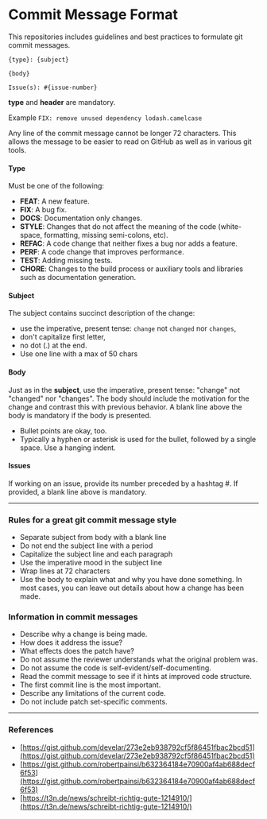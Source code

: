 # Commit Message Format

This repositories includes guidelines and best practices to formulate git commit messages.

```
{type}: {subject}

{body}

Issue(s): #{issue-number}
```

**type** and **header** are mandatory.

Example  `FIX: remove unused dependency lodash.camelcase`

Any line of the commit message cannot be longer 72 characters. This allows the message to be easier to read on GitHub as well as in various git tools.

#### Type
Must be one of the following:

* **FEAT**: A new feature.
* **FIX**: A bug fix.
* **DOCS**: Documentation only changes.
* **STYLE**: Changes that do not affect the meaning of the code (white-space, formatting, missing semi-colons, etc).
* **REFAC**: A code change that neither fixes a bug nor adds a feature.
* **PERF**: A code change that improves performance.
* **TEST**: Adding missing tests.
* **CHORE**: Changes to the build process or auxiliary tools and libraries such as documentation generation.

#### Subject
The subject contains succinct description of the change:

* use the imperative, present tense: `change` not `changed` nor `changes`,
* don't capitalize first letter,
* no dot (.) at the end.
* Use one line with a max of 50 chars

#### Body
Just as in the **subject**, use the imperative, present tense: "change" not "changed" nor "changes".
The body should include the motivation for the change and contrast this with previous behavior.
A blank line above the body is mandatory if the body is presented.

- Bullet points are okay, too.
- Typically a hyphen or asterisk is used for the bullet, followed by a
  single space. Use a hanging indent.

#### Issues
If working on an issue, provide its number preceded by a hashtag #. If provided, a blank line above is mandatory.

---

### Rules for a great git commit message style

* Separate subject from body with a blank line
* Do not end the subject line with a period
* Capitalize the subject line and each paragraph
* Use the imperative mood in the subject line
* Wrap lines at 72 characters
* Use the body to explain what and why you have done something. In most cases, you can leave out details about how a change has been made.

### Information in commit messages
* Describe why a change is being made.
* How does it address the issue?
* What effects does the patch have?
* Do not assume the reviewer understands what the original problem was.
* Do not assume the code is self-evident/self-documenting.
* Read the commit message to see if it hints at improved code structure.
* The first commit line is the most important.
* Describe any limitations of the current code.
* Do not include patch set-specific comments.


---

### References

* [https://gist.github.com/develar/273e2eb938792cf5f86451fbac2bcd51](https://gist.github.com/develar/273e2eb938792cf5f86451fbac2bcd51)
* [https://gist.github.com/robertpainsi/b632364184e70900af4ab688decf6f53](https://gist.github.com/robertpainsi/b632364184e70900af4ab688decf6f53)
* [https://t3n.de/news/schreibt-richtig-gute-1214910/](https://t3n.de/news/schreibt-richtig-gute-1214910/)

